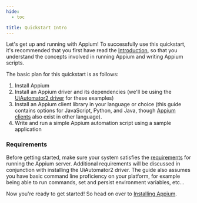 ```yaml
---
hide:
  - toc

title: Quickstart Intro
---
```


Let's get up and running with Appium! To successfully use this quickstart, it's recommended that
you first have read the [Introduction](../intro/index.md), so that you understand the concepts involved in
running Appium and writing Appium scripts.

The basic plan for this quickstart is as follows:

1. Install Appium
1. Install an Appium driver and its dependencies (we'll be using the [UiAutomator2
driver](https://github.com/appium/appium-uiautomator2-driver) for these examples)
1. Install an Appium client library in your language or choice (this guide contains options for
JavaScript, Python, and Java, though [Appium clients](../ecosystem/clients.md) also exist in other language).
1. Write and run a simple Appium automation script using a sample application

### Requirements

Before getting started, make sure your system satisfies the
[requirements](../intro/requirements.md) for running the Appium server. Additional requirements
will be discussed in conjunction with installing the UiAutomator2 driver. The guide also assumes
you have basic command line proficiency on your platform, for example being able to run commands, set
and persist environment variables, etc...

Now you're ready to get started! So head on over to [Installing Appium](./install.md).
